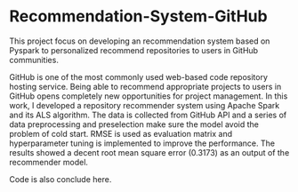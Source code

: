 # Recommendation-System-GitHub
This project focus on developing an recommendation system based on Pyspark to personalized recommend repositories to users in GitHub communities.  

GitHub is one of the most commonly used web-based code repository hosting service. Being able to recommend appropriate projects to users in GitHub opens completely new opportunities for project management. In this work, I developed a repository recommender system using Apache Spark and its ALS algorithm. The data is collected from GitHub API and a series of data preprocessing and preselection make sure the model avoid the problem of cold start. RMSE is used as evaluation matrix and hyperparameter tuning is implemented to improve the performance. The results showed a decent root mean square error (0.3173) as an output of the recommender model.

Code is also conclude here. 
